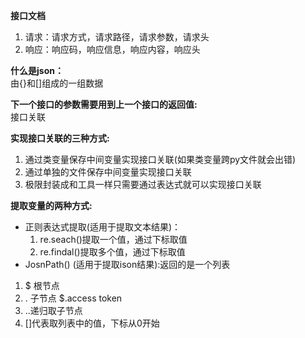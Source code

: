 **接口文档**  
1. 请求：请求方式，请求路径，请求参数，请求头  
1. 响应：响应码，响应信息，响应内容，响应头  

**什么是json：**  
由{}和[]组成的一组数据  

**下一个接口的参数需要用到上一个接口的返回值:**  
接口关联

**实现接口关联的三种方式:**
1. 通过类变量保存中间变量实现接口关联(如果类变量跨py文件就会出错)
2. 通过单独的文件保存中间变量实现接口关联
3. 极限封装成和工具一样只需要通过表达式就可以实现接口关联

**提取变量的两种方式:**
- 正则表达式提取(适用于提取文本结果)：
  1. re.seach()提取一个值，通过下标取值
  2. re.findal()提取多个值，通过下标取值
- JosnPath() (适用于提取ison结果):返回的是一个列表
 1. $ 根节点
 2. . 子节点 $.access token
 3. ..递归取子节点
 4. []代表取列表中的值，下标从0开始
